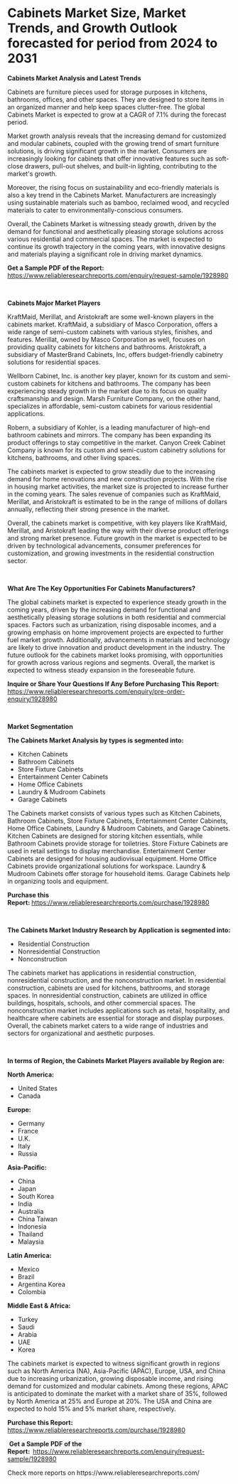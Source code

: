 <p><h1>Cabinets Market Size, Market Trends, and Growth Outlook forecasted for period from 2024 to 2031</h1></p><p><strong>Cabinets Market Analysis and Latest Trends</strong></p>
<p><p>Cabinets are furniture pieces used for storage purposes in kitchens, bathrooms, offices, and other spaces. They are designed to store items in an organized manner and help keep spaces clutter-free. The global Cabinets Market is expected to grow at a CAGR of 7.1% during the forecast period. </p><p>Market growth analysis reveals that the increasing demand for customized and modular cabinets, coupled with the growing trend of smart furniture solutions, is driving significant growth in the market. Consumers are increasingly looking for cabinets that offer innovative features such as soft-close drawers, pull-out shelves, and built-in lighting, contributing to the market's growth.</p><p>Moreover, the rising focus on sustainability and eco-friendly materials is also a key trend in the Cabinets Market. Manufacturers are increasingly using sustainable materials such as bamboo, reclaimed wood, and recycled materials to cater to environmentally-conscious consumers.</p><p>Overall, the Cabinets Market is witnessing steady growth, driven by the demand for functional and aesthetically pleasing storage solutions across various residential and commercial spaces. The market is expected to continue its growth trajectory in the coming years, with innovative designs and materials playing a significant role in driving market dynamics.</p></p>
<p><strong>Get a Sample PDF of the Report:&nbsp;</strong> <a href="https://www.reliableresearchreports.com/enquiry/request-sample/1928980">https://www.reliableresearchreports.com/enquiry/request-sample/1928980</a></p>
<p>&nbsp;</p>
<p><strong>Cabinets Major Market Players</strong></p>
<p><p>KraftMaid, Merillat, and Aristokraft are some well-known players in the cabinets market. KraftMaid, a subsidiary of Masco Corporation, offers a wide range of semi-custom cabinets with various styles, finishes, and features. Merillat, owned by Masco Corporation as well, focuses on providing quality cabinets for kitchens and bathrooms. Aristokraft, a subsidiary of MasterBrand Cabinets, Inc, offers budget-friendly cabinetry solutions for residential spaces.</p><p>Wellborn Cabinet, Inc. is another key player, known for its custom and semi-custom cabinets for kitchens and bathrooms. The company has been experiencing steady growth in the market due to its focus on quality craftsmanship and design. Marsh Furniture Company, on the other hand, specializes in affordable, semi-custom cabinets for various residential applications.</p><p>Robern, a subsidiary of Kohler, is a leading manufacturer of high-end bathroom cabinets and mirrors. The company has been expanding its product offerings to stay competitive in the market. Canyon Creek Cabinet Company is known for its custom and semi-custom cabinetry solutions for kitchens, bathrooms, and other living spaces.</p><p>The cabinets market is expected to grow steadily due to the increasing demand for home renovations and new construction projects. With the rise in housing market activities, the market size is projected to increase further in the coming years. The sales revenue of companies such as KraftMaid, Merillat, and Aristokraft is estimated to be in the range of millions of dollars annually, reflecting their strong presence in the market.</p><p>Overall, the cabinets market is competitive, with key players like KraftMaid, Merillat, and Aristokraft leading the way with their diverse product offerings and strong market presence. Future growth in the market is expected to be driven by technological advancements, consumer preferences for customization, and growing investments in the residential construction sector.</p></p>
<p>&nbsp;</p>
<p><strong>What Are The Key Opportunities For Cabinets Manufacturers?</strong></p>
<p><p>The global cabinets market is expected to experience steady growth in the coming years, driven by the increasing demand for functional and aesthetically pleasing storage solutions in both residential and commercial spaces. Factors such as urbanization, rising disposable incomes, and a growing emphasis on home improvement projects are expected to further fuel market growth. Additionally, advancements in materials and technology are likely to drive innovation and product development in the industry. The future outlook for the cabinets market looks promising, with opportunities for growth across various regions and segments. Overall, the market is expected to witness steady expansion in the foreseeable future.</p></p>
<p><strong>Inquire or Share Your Questions If Any Before Purchasing This Report:</strong> <a href="https://www.reliableresearchreports.com/enquiry/pre-order-enquiry/1928980">https://www.reliableresearchreports.com/enquiry/pre-order-enquiry/1928980</a></p>
<p>&nbsp;</p>
<p><strong>Market Segmentation</strong></p>
<p><strong>The Cabinets Market Analysis by types is segmented into:</strong></p>
<p><ul><li>Kitchen Cabinets</li><li>Bathroom Cabinets</li><li>Store Fixture Cabinets</li><li>Entertainment Center Cabinets</li><li>Home Office Cabinets</li><li>Laundry & Mudroom Cabinets</li><li>Garage Cabinets</li></ul></p>
<p><p>The Cabinets market consists of various types such as Kitchen Cabinets, Bathroom Cabinets, Store Fixture Cabinets, Entertainment Center Cabinets, Home Office Cabinets, Laundry & Mudroom Cabinets, and Garage Cabinets. Kitchen Cabinets are designed for storing kitchen essentials, while Bathroom Cabinets provide storage for toiletries. Store Fixture Cabinets are used in retail settings to display merchandise. Entertainment Center Cabinets are designed for housing audiovisual equipment. Home Office Cabinets provide organizational solutions for workspace. Laundry & Mudroom Cabinets offer storage for household items. Garage Cabinets help in organizing tools and equipment.</p></p>
<p><strong>Purchase this Report:&nbsp;</strong><a href="https://www.reliableresearchreports.com/purchase/1928980">https://www.reliableresearchreports.com/purchase/1928980</a></p>
<p>&nbsp;</p>
<p><strong>The Cabinets Market Industry Research by Application is segmented into:</strong></p>
<p><ul><li>Residential Construction</li><li>Nonresidential Construction</li><li>Nonconstruction</li></ul></p>
<p><p>The cabinets market has applications in residential construction, nonresidential construction, and the nonconstruction market. In residential construction, cabinets are used for kitchens, bathrooms, and storage spaces. In nonresidential construction, cabinets are utilized in office buildings, hospitals, schools, and other commercial spaces. The nonconstruction market includes applications such as retail, hospitality, and healthcare where cabinets are essential for storage and display purposes. Overall, the cabinets market caters to a wide range of industries and sectors for organizational and aesthetic purposes.</p></p>
<p>&nbsp;</p>
<p><strong>In terms of Region, the Cabinets Market Players available by Region are:</strong></p>
<p>
    <p> <strong> North America: </strong>
        <ul>
            <li>United States</li>
            <li>Canada</li>
        </ul>
        </p> 
    <p> <strong> Europe: </strong>
        <ul>
            <li>Germany</li>
            <li>France</li>
            <li>U.K.</li>
            <li>Italy</li>
            <li>Russia</li>
        </ul>
        </p> 
    <p> <strong> Asia-Pacific: </strong>
        <ul>
            <li>China</li>
            <li>Japan</li>
            <li>South Korea</li>
            <li>India</li>
            <li>Australia</li>
            <li>China Taiwan</li>
            <li>Indonesia</li>
            <li>Thailand</li>
            <li>Malaysia</li>
        </ul>
        </p> 
    <p> <strong> Latin America: </strong>
        <ul>
            <li>Mexico</li>
            <li>Brazil</li>
            <li>Argentina Korea</li>
            <li>Colombia</li>
        </ul>
        </p> 
    <p> <strong> Middle East & Africa: </strong>
        <ul>
            <li>Turkey</li>
            <li>Saudi</li>
            <li>Arabia</li>
            <li>UAE</li>
            <li>Korea</li>
        </ul>
    </p>
    </p>
<p><p>The cabinets market is expected to witness significant growth in regions such as North America (NA), Asia-Pacific (APAC), Europe, USA, and China due to increasing urbanization, growing disposable income, and rising demand for customized and modular cabinets. Among these regions, APAC is anticipated to dominate the market with a market share of 35%, followed by North America at 25% and Europe at 20%. The USA and China are expected to hold 15% and 5% market share, respectively.</p></p>
<p><strong>Purchase this Report: </strong><a href="https://www.reliableresearchreports.com/purchase/1928980">https://www.reliableresearchreports.com/purchase/1928980</a></p>
<p>&nbsp;<strong>Get a Sample PDF of the Report:&nbsp;&nbsp;</strong><a href="https://www.reliableresearchreports.com/enquiry/request-sample/1928980">https://www.reliableresearchreports.com/enquiry/request-sample/1928980</a></p>
<p><strong></strong></p>
<p>Check more reports on https://www.reliableresearchreports.com/</p>